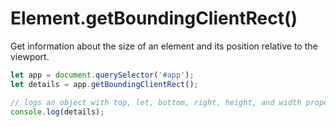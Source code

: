 # Element.getBoundingClientRect()

Get information about the size of an element and its position relative to the viewport.

```js
let app = document.querySelector('#app');
let details = app.getBoundingClientRect();

// logs an object with top, let, bottom, right, height, and width properties
console.log(details);
```
